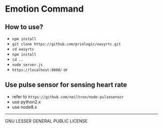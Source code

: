 Emotion Command
========

## How to use? ##

* `npm install`
* `git clone https://github.com/priologic/easyrtc.git`
* `cd easyrtc`
* `npm install`
* `cd ..`
* `node server.js`
* `https://localhost:8080/` or

## Use pulse sensor for sensing heart rate ##

* refer to `https://github.com/neiltron/node-pulsesensor`
* use python2.x
* use node8.x

-----------------
GNU LESSER GENERAL PUBLIC LICENSE
